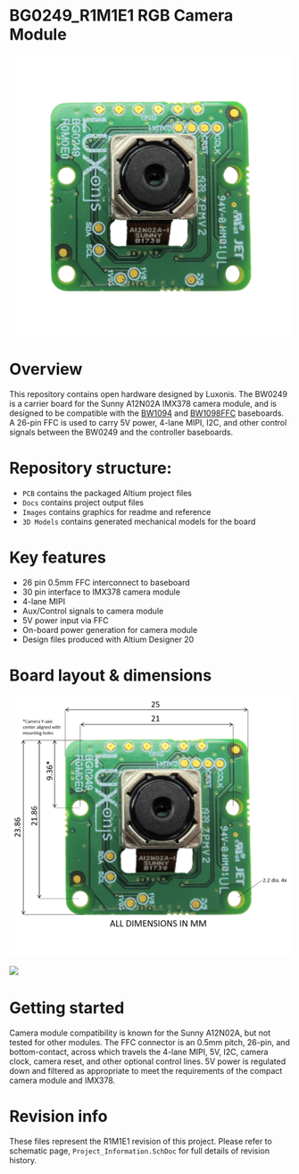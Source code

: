 # BG0249_R1M1E1 RGB Camera Module

![](Images/BW0249_R0M0E0_front.png)

# Overview
This repository contains open hardware designed by Luxonis. The BW0249 is a carrier board for the Sunny A12N02A IMX378 camera module, and is designed to be compatible with the [BW1094](BW1094_DepthAI_HAT) and [BW1098FFC](BW1098FFC_DepthAI_USB3) baseboards. A 26-pin FFC is used to carry 5V power, 4-lane MIPI, I2C, and other control signals between the BW0249 and the controller baseboards. 

# Repository structure:
* `PCB` contains the packaged Altium project files
* `Docs` contains project output files
* `Images` contains graphics for readme and reference
* `3D Models` contains generated mechanical models for the board

# Key features
* 26 pin 0.5mm FFC interconnect to baseboard
* 30 pin interface to IMX378 camera module
* 4-lane MIPI
* Aux/Control signals to camera module
* 5V power input via FFC
* On-board power generation for camera module
* Design files produced with Altium Designer 20

# Board layout & dimensions

![](Images/BW0249_R0M0E0_dims.png)

![](Images/BW0249_R0M0E0_diags.png)

# Getting started  
Camera module compatibility is known for the Sunny A12N02A, but not tested for other modules. The FFC connector is an 0.5mm pitch, 26-pin, and bottom-contact, across which travels the 4-lane MIPI, 5V, I2C, camera clock, camera reset, and other optional control lines. 5V power is regulated down and filtered as appropriate to meet the requirements of the compact camera module and IMX378.  

# Revision info
These files represent the R1M1E1 revision of this project. Please refer to schematic page, `Project_Information.SchDoc` for full details of revision history.
